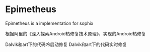 # Epimetheus
Epimetheus is a implementation for sophix

根据阿里的《深入探索Android热修复技术原理》，实现的Android热修复

Dalvik和art下的代码冷启动修复
Dalvik和art下的代码实时修复

